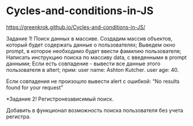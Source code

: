 # Cycles-and-conditions-in-JS
https://greenkrok.github.io/Cycles-and-conditions-in-JS/

Задание 1! Поиск данных в массиве.
Создадим массив объектов, который будет содержать данные о пользователях;
Выведем окно prompt, в которое необходимо будет ввести фамилию пользователя;
Написать инструкцию поиска по массиву data, с введенными в prompt данными;
Если есть совпадение - вывести все данные этого пользователя в altert;
прим:
user name: Ashton Kutcher.
user age: 40.

Если совпадения не произошло вывести alert с ошибкой: 
“No results found for your request”

*Задание 2! Регистронезависимый поиск.

Добавить в функционал возможность поиска пользователя без учета регистра.
